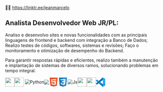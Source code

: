 👨‍💻 https://linktr.ee/jeanmarcelo
## Analista Desenvolvedor Web JR/PL:
Analiso e desenvolvo sites e novas funcionalidades com as principais linguagens de frontend e backend com integração a Banco de Dados; Realizo testes de códigos, softwares, sistemas e revisões; Faço o monitoramento e otimização de desempenho do Backend.<p>Para garantir respostas rápidas e eficientes, realizo também a manutenção e implantação de sistemas de diversos
ramos, solucionando problemas em tempo integral.</p>

<img align="center" width="30" height="30" src="https://www.vectorlogo.zone/logos/linux/linux-icon.svg"><img align="center" height="30" width="30" src="https://www.vectorlogo.zone/logos/virtualbox/virtualbox-icon.svg">
<img align="center" alt="Python" width="100" src="https://www.vectorlogo.zone/logos/python/python-horizontal.svg"><img align="center" width="100"  src="https://www.vectorlogo.zone/logos/mysql/mysql-horizontal.svg"><img align="center" alt="HTML" height="30" width="30" src="https://raw.githubusercontent.com/devicons/devicon/master/icons/html5/html5-original.svg"><img align="center" alt="CSS" height="30" width="30" src="https://raw.githubusercontent.com/devicons/devicon/master/icons/css3/css3-original.svg"><img align="center" alt="Js" height="30" width="30" src="https://www.vectorlogo.zone/logos/javascript/javascript-icon.svg"><img align="center" width="30" height="30" src="https://www.vectorlogo.zone/logos/nodejs/nodejs-icon.svg"><img align="center" width="30" height="30" src="https://www.vectorlogo.zone/logos/reactjs/reactjs-icon.svg"><img align="center" alt="Vscode" height="30" width="30" src="https://raw.githubusercontent.com/devicons/devicon/master/icons/vscode/vscode-original.svg">
